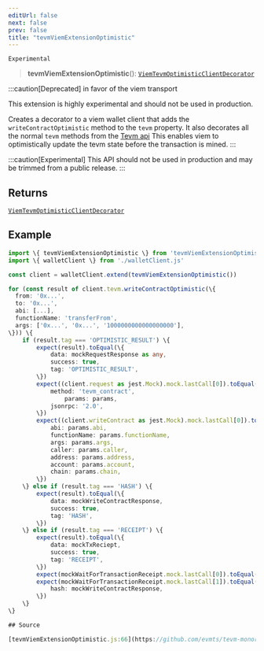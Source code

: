 ```yaml
---
editUrl: false
next: false
prev: false
title: "tevmViemExtensionOptimistic"
---
```


`Experimental`

> **tevmViemExtensionOptimistic**(): [`ViemTevmOptimisticClientDecorator`](/reference/type-aliases/viemtevmoptimisticclientdecorator/)

:::caution[Deprecated]
in favor of the viem transport

This extension is highly experimental and should not be used in production.

Creates a decorator to a viem wallet client that adds the `writeContractOptimistic` method to the `tevm` property.
It also decorates all the normal `tevm` methods from the [Tevm api](https://tevm.sh/generated/tevm/api/type-aliases/tevm/)
This enables viem to optimistically update the tevm state before the transaction is mined.
:::

:::caution[Experimental]
This API should not be used in production and may be trimmed from a public release.
:::

## Returns

[`ViemTevmOptimisticClientDecorator`](/reference/type-aliases/viemtevmoptimisticclientdecorator/)

## Example

```ts
import \{ tevmViemExtensionOptimistic \} from 'tevmViemExtensionOptimistic'
import \{ walletClient \} from './walletClient.js'

const client = walletClient.extend(tevmViemExtensionOptimistic())

for (const result of client.tevm.writeContractOptimistic(\{
  from: '0x...',
  to: '0x...',
  abi: [...],
  functionName: 'transferFrom',
  args: ['0x...', '0x...', '1000000000000000000'],
\})) \{
	if (result.tag === 'OPTIMISTIC_RESULT') \{
		expect(result).toEqual(\{
			data: mockRequestResponse as any,
			success: true,
			tag: 'OPTIMISTIC_RESULT',
		\})
		expect((client.request as jest.Mock).mock.lastCall[0]).toEqual(\{
			method: 'tevm_contract',
				params: params,
			jsonrpc: '2.0',
		\})
		expect((client.writeContract as jest.Mock).mock.lastCall[0]).toEqual(\{
			abi: params.abi,
			functionName: params.functionName,
			args: params.args,
			caller: params.caller,
			address: params.address,
			account: params.account,
			chain: params.chain,
		\})
	\} else if (result.tag === 'HASH') \{
		expect(result).toEqual(\{
			data: mockWriteContractResponse,
			success: true,
			tag: 'HASH',
		\})
	\} else if (result.tag === 'RECEIPT') \{
		expect(result).toEqual(\{
			data: mockTxReciept,
			success: true,
			tag: 'RECEIPT',
		\})
		expect(mockWaitForTransactionReceipt.mock.lastCall[0]).toEqual(client)
		expect(mockWaitForTransactionReceipt.mock.lastCall[1]).toEqual(\{
			hash: mockWriteContractResponse,
		\})
	\}
\}

## Source

[tevmViemExtensionOptimistic.js:66](https://github.com/evmts/tevm-monorepo/blob/main/extensions/viem/src/tevmViemExtensionOptimistic.js#L66)
